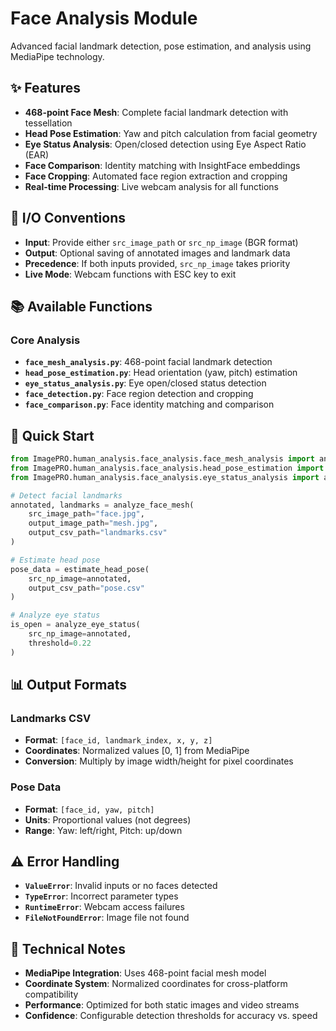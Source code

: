# Face Analysis Module

Advanced facial landmark detection, pose estimation, and analysis using MediaPipe technology.

## ✨ Features

- **468-point Face Mesh**: Complete facial landmark detection with tessellation
- **Head Pose Estimation**: Yaw and pitch calculation from facial geometry
- **Eye Status Analysis**: Open/closed detection using Eye Aspect Ratio (EAR)
- **Face Comparison**: Identity matching with InsightFace embeddings
- **Face Cropping**: Automated face region extraction and cropping
- **Real-time Processing**: Live webcam analysis for all functions

## 🔧 I/O Conventions

- **Input**: Provide either `src_image_path` or `src_np_image` (BGR format)
- **Output**: Optional saving of annotated images and landmark data
- **Precedence**: If both inputs provided, `src_np_image` takes priority
- **Live Mode**: Webcam functions with ESC key to exit

## 📚 Available Functions

### **Core Analysis**
- **`face_mesh_analysis.py`**: 468-point facial landmark detection
- **`head_pose_estimation.py`**: Head orientation (yaw, pitch) estimation
- **`eye_status_analysis.py`**: Eye open/closed status detection
- **`face_detection.py`**: Face region detection and cropping
- **`face_comparison.py`**: Face identity matching and comparison

## 🚀 Quick Start

```python
from ImagePRO.human_analysis.face_analysis.face_mesh_analysis import analyze_face_mesh
from ImagePRO.human_analysis.face_analysis.head_pose_estimation import estimate_head_pose
from ImagePRO.human_analysis.face_analysis.eye_status_analysis import analyze_eye_status

# Detect facial landmarks
annotated, landmarks = analyze_face_mesh(
    src_image_path="face.jpg",
    output_image_path="mesh.jpg",
    output_csv_path="landmarks.csv"
)

# Estimate head pose
pose_data = estimate_head_pose(
    src_np_image=annotated,
    output_csv_path="pose.csv"
)

# Analyze eye status
is_open = analyze_eye_status(
    src_np_image=annotated,
    threshold=0.22
)
```

## 📊 Output Formats

### **Landmarks CSV**
- **Format**: `[face_id, landmark_index, x, y, z]`
- **Coordinates**: Normalized values [0, 1] from MediaPipe
- **Conversion**: Multiply by image width/height for pixel coordinates

### **Pose Data**
- **Format**: `[face_id, yaw, pitch]`
- **Units**: Proportional values (not degrees)
- **Range**: Yaw: left/right, Pitch: up/down

## ⚠️ Error Handling

- **`ValueError`**: Invalid inputs or no faces detected
- **`TypeError`**: Incorrect parameter types
- **`RuntimeError`**: Webcam access failures
- **`FileNotFoundError`**: Image file not found

## 📝 Technical Notes

- **MediaPipe Integration**: Uses 468-point facial mesh model
- **Coordinate System**: Normalized coordinates for cross-platform compatibility
- **Performance**: Optimized for both static images and video streams
- **Confidence**: Configurable detection thresholds for accuracy vs. speed
